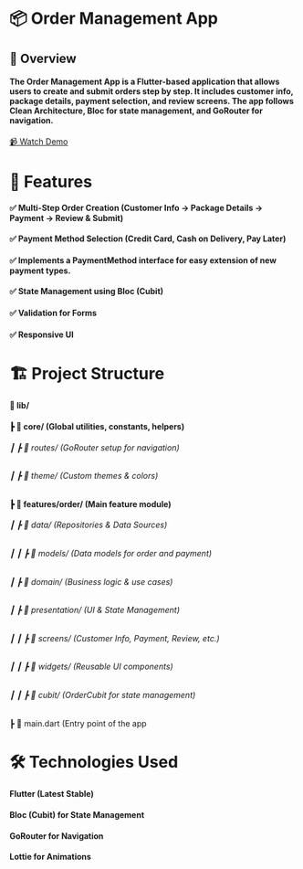 # 📦 Order Management App

## 🚀 Overview

#### The Order Management App is a Flutter-based application that allows users to create and submit orders step by step. It includes customer info, package details, payment selection, and review screens. The app follows Clean Architecture, Bloc for state management, and GoRouter for navigation.

[📹 Watch Demo](https://www.loom.com/share/9ced8b8caeaa42748e74493955434989)

# 🎯 Features
#### ✅ Multi-Step Order Creation (Customer Info → Package Details → Payment → Review & Submit)
#### ✅ Payment Method Selection (Credit Card, Cash on Delivery, Pay Later)
#### ✅ Implements a PaymentMethod interface for easy extension of new payment types.
#### ✅ State Management using Bloc (Cubit)
#### ✅ Validation for Forms
#### ✅ Responsive UI

# 🏗 Project Structure
#### 📂 lib/
#### ┣ 📂 core/ (Global utilities, constants, helpers)
###### ┃ ┣ 📂 routes/ (GoRouter setup for navigation)

###### ┃ ┣ 📂 theme/ (Custom themes & colors)
#### ┣ 📂 features/order/ (Main feature module)
###### ┃ ┣ 📂 data/ (Repositories & Data Sources)

###### ┃ ┃ ┣ 📂 models/ (Data models for order and payment)

###### ┃ ┣ 📂 domain/ (Business logic & use cases)

###### ┃ ┣ 📂 presentation/ (UI & State Management)

###### ┃ ┃ ┣ 📂 screens/ (Customer Info, Payment, Review, etc.)

###### ┃ ┃ ┣ 📂 widgets/ (Reusable UI components)

###### ┃ ┃ ┣ 📂 cubit/ (OrderCubit for state management)

┣ 📜 main.dart (Entry point of the app

# 🛠 Technologies Used

#### Flutter (Latest Stable)

#### Bloc (Cubit) for State Management

#### GoRouter for Navigation

#### Lottie for Animations

